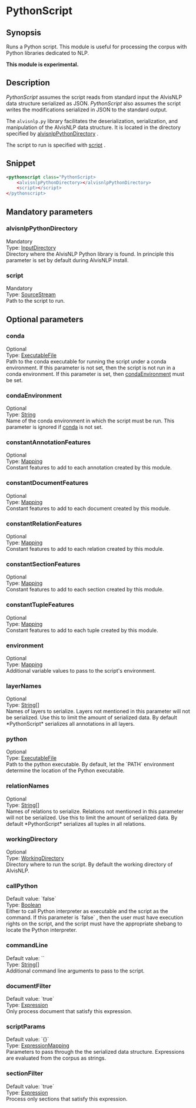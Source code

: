 <h1 class="module">PythonScript</h1>

## Synopsis

Runs a Python script. This module is useful for processing the corpus with Python libraries dedicated to NLP.

**This module is experimental.**

## Description

 *PythonScript* assumes the script reads from standard input the AlvisNLP data structure serialized as JSON. *PythonScript* also assumes the script writes the modifications serialized in JSON to the standard output.

The `alvisnlp.py` library facilitates the deserialization, serialization, and manipulation of the AlvisNLP data structure. It is located in the directory specified by <a href="#alvisnlpPythonDirectory" class="param">alvisnlpPythonDirectory</a> .

The script to run is specified with <a href="#script" class="param">script</a> .

## Snippet



```xml
<pythonscript class="PythonScript>
    <alvisnlpPythonDirectory></alvisnlpPythonDirectory>
    <script></script>
</pythonscript>
```

## Mandatory parameters

<h3 id="alvisnlpPythonDirectory" class="param">alvisnlpPythonDirectory</h3>

<div class="param-level param-level-mandatory">Mandatory
</div>
<div class="param-type">Type: <a href="../converter/fr.inra.maiage.bibliome.util.files.InputDirectory" class="converter">InputDirectory</a>
</div>
Directory where the AlvisNLP Python library is found. In principle this parameter is set by default during AlvisNLP install.

<h3 id="script" class="param">script</h3>

<div class="param-level param-level-mandatory">Mandatory
</div>
<div class="param-type">Type: <a href="../converter/fr.inra.maiage.bibliome.util.streams.SourceStream" class="converter">SourceStream</a>
</div>
Path to the script to run.

## Optional parameters

<h3 id="conda" class="param">conda</h3>

<div class="param-level param-level-optional">Optional
</div>
<div class="param-type">Type: <a href="../converter/fr.inra.maiage.bibliome.util.files.ExecutableFile" class="converter">ExecutableFile</a>
</div>
Path to the conda executable for running the script under a conda environment. If this parameter is not set, then the script is not run in a conda environment. If this parameter is set, then <a href="#condaEnvironment" class="param">condaEnvironment</a> must be set.

<h3 id="condaEnvironment" class="param">condaEnvironment</h3>

<div class="param-level param-level-optional">Optional
</div>
<div class="param-type">Type: <a href="../converter/java.lang.String" class="converter">String</a>
</div>
Name of the conda environment in which the script must be run. This parameter is ignored if <a href="#conda" class="param">conda</a> is not set.

<h3 id="constantAnnotationFeatures" class="param">constantAnnotationFeatures</h3>

<div class="param-level param-level-optional">Optional
</div>
<div class="param-type">Type: <a href="../converter/fr.inra.maiage.bibliome.alvisnlp.core.module.types.Mapping" class="converter">Mapping</a>
</div>
Constant features to add to each annotation created by this module.

<h3 id="constantDocumentFeatures" class="param">constantDocumentFeatures</h3>

<div class="param-level param-level-optional">Optional
</div>
<div class="param-type">Type: <a href="../converter/fr.inra.maiage.bibliome.alvisnlp.core.module.types.Mapping" class="converter">Mapping</a>
</div>
Constant features to add to each document created by this module.

<h3 id="constantRelationFeatures" class="param">constantRelationFeatures</h3>

<div class="param-level param-level-optional">Optional
</div>
<div class="param-type">Type: <a href="../converter/fr.inra.maiage.bibliome.alvisnlp.core.module.types.Mapping" class="converter">Mapping</a>
</div>
Constant features to add to each relation created by this module.

<h3 id="constantSectionFeatures" class="param">constantSectionFeatures</h3>

<div class="param-level param-level-optional">Optional
</div>
<div class="param-type">Type: <a href="../converter/fr.inra.maiage.bibliome.alvisnlp.core.module.types.Mapping" class="converter">Mapping</a>
</div>
Constant features to add to each section created by this module.

<h3 id="constantTupleFeatures" class="param">constantTupleFeatures</h3>

<div class="param-level param-level-optional">Optional
</div>
<div class="param-type">Type: <a href="../converter/fr.inra.maiage.bibliome.alvisnlp.core.module.types.Mapping" class="converter">Mapping</a>
</div>
Constant features to add to each tuple created by this module.

<h3 id="environment" class="param">environment</h3>

<div class="param-level param-level-optional">Optional
</div>
<div class="param-type">Type: <a href="../converter/fr.inra.maiage.bibliome.alvisnlp.core.module.types.Mapping" class="converter">Mapping</a>
</div>
Additional variable values to pass to the script's environment.

<h3 id="layerNames" class="param">layerNames</h3>

<div class="param-level param-level-optional">Optional
</div>
<div class="param-type">Type: <a href="../converter/java.lang.String%5B%5D" class="converter">String[]</a>
</div>
Names of layers to serialize. Layers not mentioned in this parameter will not be serialized. Use this to limit the amount of serialized data. By default *PythonScript* serializes all annotations in all layers.

<h3 id="python" class="param">python</h3>

<div class="param-level param-level-optional">Optional
</div>
<div class="param-type">Type: <a href="../converter/fr.inra.maiage.bibliome.util.files.ExecutableFile" class="converter">ExecutableFile</a>
</div>
Path to the python executable. By default, let the `PATH` environment determine the location of the Python executable.

<h3 id="relationNames" class="param">relationNames</h3>

<div class="param-level param-level-optional">Optional
</div>
<div class="param-type">Type: <a href="../converter/java.lang.String%5B%5D" class="converter">String[]</a>
</div>
Names of relations to serialize. Relations not mentioned in this parameter will not be serialized. Use this to limit the amount of serialized data. By default *PythonScript* serializes all tuples in all relations.

<h3 id="workingDirectory" class="param">workingDirectory</h3>

<div class="param-level param-level-optional">Optional
</div>
<div class="param-type">Type: <a href="../converter/fr.inra.maiage.bibliome.util.files.WorkingDirectory" class="converter">WorkingDirectory</a>
</div>
Directory where to run the script. By default the working directory of AlvisNLP.

<h3 id="callPython" class="param">callPython</h3>

<div class="param-level param-level-default-value">Default value: `false`
</div>
<div class="param-type">Type: <a href="../converter/java.lang.Boolean" class="converter">Boolean</a>
</div>
Either to call Python interpreter as executable and the script as the command. If this parameter is `false` , then the user must have execution rights on the script, and the script must have the appropriate shebang to locate the Python interpreter.

<h3 id="commandLine" class="param">commandLine</h3>

<div class="param-level param-level-default-value">Default value: ``
</div>
<div class="param-type">Type: <a href="../converter/java.lang.String%5B%5D" class="converter">String[]</a>
</div>
Additional command line arguments to pass to the script.

<h3 id="documentFilter" class="param">documentFilter</h3>

<div class="param-level param-level-default-value">Default value: `true`
</div>
<div class="param-type">Type: <a href="../converter/fr.inra.maiage.bibliome.alvisnlp.core.corpus.expressions.Expression" class="converter">Expression</a>
</div>
Only process document that satisfy this expression.

<h3 id="scriptParams" class="param">scriptParams</h3>

<div class="param-level param-level-default-value">Default value: `{}`
</div>
<div class="param-type">Type: <a href="../converter/fr.inra.maiage.bibliome.alvisnlp.core.module.types.ExpressionMapping" class="converter">ExpressionMapping</a>
</div>
Parameters to pass through the the serialized data structure. Expressions are evaluated from the corpus as strings.

<h3 id="sectionFilter" class="param">sectionFilter</h3>

<div class="param-level param-level-default-value">Default value: `true`
</div>
<div class="param-type">Type: <a href="../converter/fr.inra.maiage.bibliome.alvisnlp.core.corpus.expressions.Expression" class="converter">Expression</a>
</div>
Process only sections that satisfy this expression.

